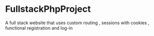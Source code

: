 # FullstackPhpProject
A full stack website that uses custom routing , sessions with cookies , functional registration and log-in
